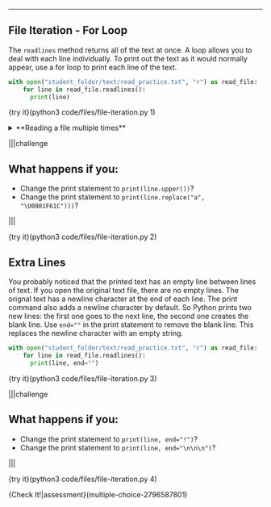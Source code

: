 ----------

## File Iteration - For Loop

The `readlines` method returns all of the text at once. A loop allows you to deal with each line individually. To print out the text as it would normally appear, use a for loop to print each line of the text.

```python
with open("student_folder/text/read_practice.txt", "r") as read_file:
    for line in read_file.readlines():
      print(line)
```

{try it}(python3 code/files/file-iteration.py 1)

<details><summary>**Reading a file multiple times**</summary>When Python reaches the end of a file with `readlines`, it will not start back at the beginning until you close the file and then reopen it.</details>

|||challenge
## What happens if you:
* Change the print statement to `print(line.upper())`?
* Change the print statement to `print(line.replace("a", "\U0001F61C")))`?

|||

{try it}(python3 code/files/file-iteration.py 2)

## Extra Lines

You probably noticed that the printed text has an empty line between lines of text. If you open the original text file, there are no empty lines. The orignal text has a newline character at the end of each line. The print command also adds a newline character by default. So Python prints two new lines: the first one goes to the next line, the second one creates the blank line. Use `end=""` in the print statement to remove the blank line. This replaces the newline character with an empty string.

```python
with open("student_folder/text/read_practice.txt", "r") as read_file:
    for line in read_file.readlines():
      print(line, end="")
```

{try it}(python3 code/files/file-iteration.py 3)

|||challenge
## What happens if you:
* Change the print statement to `print(line, end="!")`?
* Change the print statement to `print(line, end="\n\n\n")`?

|||

{try it}(python3 code/files/file-iteration.py 4)

{Check It!|assessment}(multiple-choice-2796587801)
